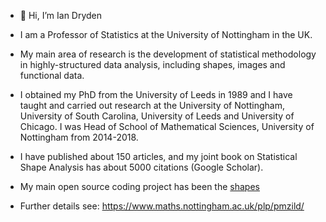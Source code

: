 - 👋 Hi, I’m Ian Dryden

- I am a Professor of Statistics at the University of Nottingham in the UK. 

- My main area of research is the development of statistical methodology in highly-structured data analysis, including shapes, images and functional data. 

- I obtained my PhD from the University of Leeds in 1989 and I have taught and carried out research at the University of Nottingham, University of South Carolina, University of Leeds and University of Chicago. I was Head of School of Mathematical Sciences, University of Nottingham from 2014-2018. 

- I have published about 150 articles, and my joint book on Statistical Shape Analysis has about 5000 citations (Google Scholar). 

- My main open source coding project has been the <A href=https://cran.r-project.org/web/packages/shapes/index.html > shapes </A> 

- Further details see: https://www.maths.nottingham.ac.uk/plp/pmzild/
 
<!--- - 👋 Hi, I’m Ian Dryden
- 👀 I’m interested in Statistics
- 🌱 I’m currently learning Statistics
- 💞️ I’m looking to collaborate on Statistics
- 📫 How to reach me ian DOT dryden AT nottingham DOT ac DOT uk
iandryden/iandryden is a ✨ special ✨ repository because its `README.md` (this file) appears on your GitHub profile.
You can click the Preview link to take a look at your changes.
--->
